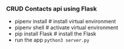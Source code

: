### CRUD Contacts api using Flask

- pipenv install # install virtual environment
- pipenv shell # activate virtual environment
- pip install Flask # install the Flask
- run the app
```python3 server.py```

